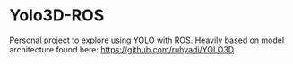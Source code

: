 # Yolo3D-ROS
Personal project to explore using YOLO with ROS. Heavily based on model architecture found here: https://github.com/ruhyadi/YOLO3D
